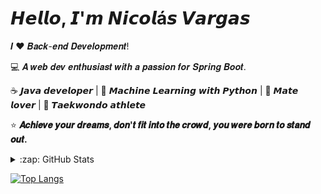 # 𝙃𝙚𝙡𝙡𝙤, 𝙄'𝙢 𝙉𝙞𝙘𝙤𝙡á𝙨 𝙑𝙖𝙧𝙜𝙖𝙨

𝑰 ❤️ 𝑩𝒂𝒄𝒌-𝒆𝒏𝒅 𝑫𝒆𝒗𝒆𝒍𝒐𝒑𝒎𝒆𝒏𝒕!

:computer: 𝑨 𝒘𝒆𝒃 𝒅𝒆𝒗 𝒆𝒏𝒕𝒉𝒖𝒔𝒊𝒂𝒔𝒕 𝒘𝒊𝒕𝒉 𝒂 𝒑𝒂𝒔𝒔𝒊𝒐𝒏 𝒇𝒐𝒓 𝑺𝒑𝒓𝒊𝒏𝒈 𝑩𝒐𝒐𝒕.

☕️ 𝙅𝙖𝙫𝙖 𝙙𝙚𝙫𝙚𝙡𝙤𝙥𝙚𝙧 | 🐍 𝙈𝙖𝙘𝙝𝙞𝙣𝙚 𝙇𝙚𝙖𝙧𝙣𝙞𝙣𝙜 𝙬𝙞𝙩𝙝 𝙋𝙮𝙩𝙝𝙤𝙣 | 🌿 𝙈𝙖𝙩𝙚 𝙡𝙤𝙫𝙚𝙧 | 🥋 𝙏𝙖𝙚𝙠𝙬𝙤𝙣𝙙𝙤 𝙖𝙩𝙝𝙡𝙚𝙩𝙚

⭐ **𝑨𝒄𝒉𝒊𝒆𝒗𝒆 𝒚𝒐𝒖𝒓 𝒅𝒓𝒆𝒂𝒎𝒔, 𝒅𝒐𝒏'𝒕 𝒇𝒊𝒕 𝒊𝒏𝒕𝒐 𝒕𝒉𝒆 𝒄𝒓𝒐𝒘𝒅, 𝒚𝒐𝒖 𝒘𝒆𝒓𝒆 𝒃𝒐𝒓𝒏 𝒕𝒐 𝒔𝒕𝒂𝒏𝒅 𝒐𝒖𝒕.**

<details>
  <summary>:zap: GitHub Stats</summary>

  <img align="left" alt="codeSTACKr's GitHub Stats" src="https://github-readme-stats-seven-lake-37.vercel.app/api?username=nicovargast&show_icons=true&theme=maroongold&show=prs_merged,prs_merged_percentage&hide=stars&border_radius=2" />

</details>

[![Top Langs](https://github-readme-stats-seven-lake-37.vercel.app/api/top-langs/?username=nicovargast&layout=donut-vertical)](https://github.com/anuraghazra/github-readme-stats)
<!--
**nicovargast/nicovargast** is a ✨ _special_ ✨ repository because its `README.md` (this file) appears on your GitHub profile.

Here are some ideas to get you started:

- 🔭 I’m currently working on ...
- 🌱 I’m currently learning ...
- 👯 I’m looking to collaborate on ...
- 🤔 I’m looking for help with ...
- 💬 Ask me about ...
- 📫 How to reach me: ...
- 😄 Pronouns: ...
- ⚡ Fun fact: ...
-->
